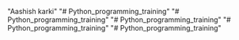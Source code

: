 "Aashish karki"
"# Python_programming_training" 
"# Python_programming_training" 
"# Python_programming_training" 
"# Python_programming_training" 
"# Python_programming_training" 
